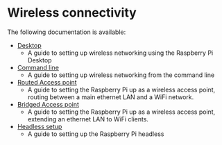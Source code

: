 # Wireless connectivity

The following documentation is available:

- [Desktop](desktop.md)
    - A guide to setting up wireless networking using the Raspberry Pi Desktop
- [Command line](wireless-cli.md)
    - A guide to setting up wireless networking from the command line
- [Routed Access point](access-point-routed.md)
    - A guide to setting the Raspberry Pi up as a wireless access point, routing between a main ethernet LAN and a WiFi network.
- [Bridged Access point](access-point-bridged.md)
    - A guide to setting the Raspberry Pi up as a wireless access point, extending an ethernet LAN to WiFi clients. 
- [Headless setup](headless.md)
    - A guide to setting up the Raspberry Pi headless
